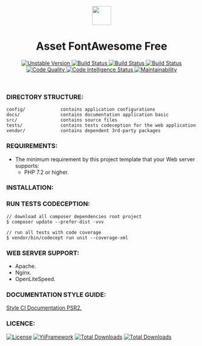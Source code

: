 <p align="center">
    <a href="https://github.com/terabytesoftw/asset-fontawesome" target="_blank">
        <img src="https://lh3.googleusercontent.com/D9TFw1F6ddPuheDc_tpNptTdvTg-FNNpjLSBN14X6Sc-3JDiOxfE67rEh4OZfygonx1tKei2b2DEOHDLjF6T3xl8e-rkEEPZeGqLTWcS_v2cBRlyo0vcZLDHG5ivSDGIWCsenbol=w2400" height="50px;">
    </a>
    <h1 align="center">Asset FontAwesome Free</h1>
</p>

<p align="center">
    <a href="https://packagist.org/packages/terabytesoftw/asset-fontawesome" target="_blank">
        <img src="https://poser.pugx.org/terabytesoftw/asset-fontawesome/v/unstable" alt="Unstable Version">
    </a>
    <a href="https://travis-ci.org/terabytesoftw/asset-fontawesome" target="_blank">
        <img src="https://travis-ci.org/terabytesoftw/asset-fontawesome.svg?branch=master" alt="Build Status">
    </a>  
    <a href="https://scrutinizer-ci.com/g/terabytesoftw/asset-fontawesome/" target="_blank">
        <img src="https://scrutinizer-ci.com/g/terabytesoftw/asset-fontawesome/badges/build.png?b=master" alt="Build Status">
    </a>
    <a href="https://scrutinizer-ci.com/g/terabytesoftw/asset-fontawesome/" target="_blank">
        <img src="https://scrutinizer-ci.com/g/terabytesoftw/asset-fontawesome/badges/coverage.png?b=master" alt="Build Status">
    </a>    
    <a href="https://scrutinizer-ci.com/g/terabytesoftw/asset-fontawesome/?branch=master" target="_blank">
     	<img src="https://scrutinizer-ci.com/g/terabytesoftw/asset-fontawesome/badges/quality-score.png?b=master" alt="Code Quality">
    </a>
    <a href="https://scrutinizer-ci.com/code-intelligence" target="_blank">
     	<img src="https://scrutinizer-ci.com/g/terabytesoftw/asset-fontawesome/badges/code-intelligence.svg?b=master" alt="Code Intelligence Status">
    </a>
    <a href="https://codeclimate.com/github/terabytesoftw/asset-fontawesome/maintainability" target="_blank">
        <img src="https://api.codeclimate.com/v1/badges/9bbe65b6fda1abd74c2c/maintainability" alt="Maintainability">
    </a>		
</p>

</br>

### **DIRECTORY STRUCTURE:**

```
config/             contains application configurations
docs/               contains documentation application basic
src/                contains source files
tests/              contains tests codeception for the web application
vendor/             contains dependent 3rd-party packages
```

### **REQUIREMENTS:**

- The minimum requirement by this project template that your Web server supports:
    - PHP 7.2 or higher.

### **INSTALLATION:**


### **RUN TESTS CODECEPTION:**

~~~
// download all composer dependencies root project
$ composer update --prefer-dist -vvv

// run all tests with code coverage
$ vendor/bin/codecept run unit --coverage-xml
~~~

### **WEB SERVER SUPPORT:**

- Apache.
- Nginx.
- OpenLiteSpeed.

### **DOCUMENTATION STYLE GUIDE:**

[Style CI Documentation PSR2.](https://docs.styleci.io/presets#psr2)

### **LICENCE:**

[![License](https://poser.pugx.org/terabytesoftw/asset-fontawesome/license)](LICENSE.md)
[![YiiFramework](https://img.shields.io/badge/Powered_by-Yii_Framework-green.svg?style=flat)](https://www.yiiframework.com/)
[![Total Downloads](https://poser.pugx.org/terabytesoftw/asset-fontawesome/downloads)](https://packagist.org/packages/terabytesoftw/asset-fontawesome)
[![Total Downloads](https://github.styleci.io/repos/194880330/shield?branch=master)](https://github.styleci.io/repos/194880330)
